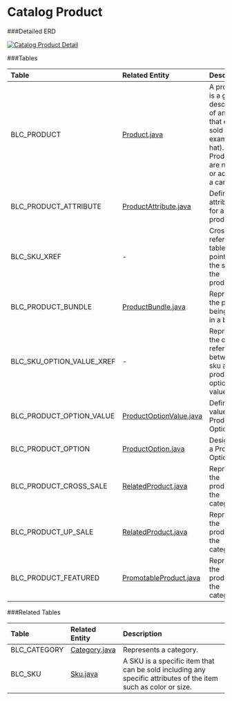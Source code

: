 # Catalog Product



###Detailed ERD

[![Catalog Product Detail](dataModel/CatalogProductDetailedERD.png)](_img/dataModel/CatalogProductDetailedERD.png)

###Tables

| Table               | Related Entity    | Description                                         |
|:--------------------|:------------------|:----------------------------------------------------|
|BLC_PRODUCT          | [Product.java](http://javadoc.broadleafcommerce.org/current/framework/org/broadleafcommerce/core/catalog/domain/Product.html)          | A product is a general description of an item that can be sold (for example: a hat). Products are not sold or added to a cart.  |
|BLC_PRODUCT_ATTRIBUTE  | [ProductAttribute.java](http://javadoc.broadleafcommerce.org/current/framework/org/broadleafcommerce/core/catalog/domain/ProductAttribute.html)       | Defines attributes for a product.  |
|BLC_SKU_XREF | -             | Cross reference table that points to the skus for the product.  |
|BLC_PRODUCT_BUNDLE   | [ProductBundle.java](http://javadoc.broadleafcommerce.org/current/framework/org/broadleafcommerce/core/catalog/domain/ProductBundle.html)          | Represents the product being sold in a bundle.  |
|BLC_SKU_OPTION_VALUE_XREF   | -   | Represents the cross reference between sku and a product option value. |
|BLC_PRODUCT_OPTION_VALUE    | [ProductOptionValue.java](http://javadoc.broadleafcommerce.org/current/framework/org/broadleafcommerce/core/catalog/domain/ProductOptionValue.html)   | Defines the value of a Product Option.  |
|BLC_PRODUCT_OPTION    | [ProductOption.java](http://javadoc.broadleafcommerce.org/current/framework/org/broadleafcommerce/core/catalog/domain/ProductOption.html)         | Designates a Product Option.  |
|BLC_PRODUCT_CROSS_SALE | [RelatedProduct.java](http://javadoc.broadleafcommerce.org/current/framework/org/broadleafcommerce/core/catalog/domain/RelatedProduct.html)        | Represents the products in the category.  |
|BLC_PRODUCT_UP_SALE    | [RelatedProduct.java](http://javadoc.broadleafcommerce.org/current/framework/org/broadleafcommerce/core/catalog/domain/RelatedProduct.html)         | Represents the products in the category.  |
|BLC_PRODUCT_FEATURED   | [PromotableProduct.java](http://javadoc.broadleafcommerce.org/current/framework/org/broadleafcommerce/core/catalog/domain/PromotableProduct.html)      | Represents the products in the category.  |




###Related Tables

| Table               | Related Entity    | Description                                         |
|:--------------------|:------------------|:----------------------------------------------------|
|BLC_CATEGORY         | [Category.java](http://javadoc.broadleafcommerce.org/current/framework/org/broadleafcommerce/core/catalog/domain/Category.html)          | Represents a category.  |
|BLC_SKU              | [Sku.java](http://javadoc.broadleafcommerce.org/current/framework/org/broadleafcommerce/core/catalog/domain/Sku.html)          | A SKU is a specific item that can be sold including any specific attributes of the item such as color or size.  |
